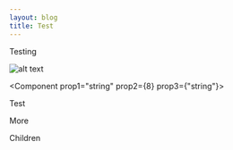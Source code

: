```yaml
---
layout: blog
title: Test
---
```

T﻿esting

![alt text](Isolated.png "Title")

<Component prop1="string" prop2={8} prop3={"string"}>
  
Test

</Component>

More

<ReactComponent name="String" date="2022-12-03" datetime="2022-12-25T20:48" boolean={true} variant="option1" padding={12} >

Children

</ReactComponent>

